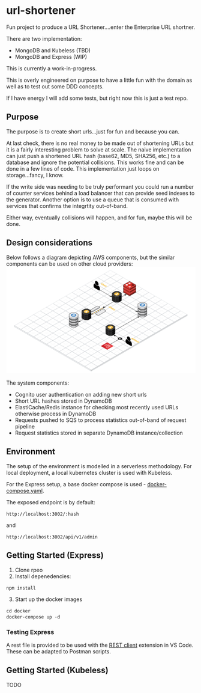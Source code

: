 # url-shortener

Fun project to produce a URL Shortener....enter the Enterprise URL shortner.

There are two implementation:
 - MongoDB and Kubeless (TBD)
 - MongoDB and Express (WIP)

This is currently a work-in-progress.

This is overly engineered on purpose to have a little fun with the domain as well as to test out some DDD concepts.

If I have energy I will add some tests, but right now this is just a test repo.

## Purpose

The purpose is to create short urls...just for fun and because you can.

At last check, there is no real money to be made out of shortening URLs but it is a fairly interesting problem to solve at scale. The naive implementation can just push a shortened URL hash (base62, MD5, SHA256, etc.) to a database and ignore the potential collisions. This works fine and can be done in a few lines of code. This implementation just loops on storage...fancy, I know.

If the write side was needing to be truly performant you could run a number of counter services behind a load balancer that can provide seed indexes to the generator. Another option is to use a queue that is consumed with services that confirms the integrtity out-of-band.

Either way, eventually collisions will happen, and for fun, maybe this will be done.

## Design considerations

Below follows a diagram depicting AWS components, but the similar components can be used on other cloud providers:
![Cloud Craft Architecture](/assets/serverless-application-architecture.png)

The system components:
 - Cognito user authentication on adding new short urls
 - Short URL hashes stored in DynamoDB
 - ElastiCache/Redis instance for checking most recently used URLs otherwise process in DynamoDB
 - Requests pushed to SQS to process statistics out-of-band of request pipeline
 - Request statistics stored in separate DynamoDB instance/collection

## Environment

The setup of the environment is modelled in a serverless methodology. For local deployment, a local kubernetes cluster is used with Kubeless.

For the Express setup, a base docker compose is used - [docker-compose.yaml](/docker/docker-compose.yml).

The exposed endpoint is by default:
```
http://localhost:3002/:hash
```
and
```
http://localhost:3002/api/v1/admin
```

## Getting Started (Express)

1. Clone rpeo
2. Install depenedencies:
```shell
npm install
```

3. Start up the docker images
```shell
cd docker
docker-compose up -d
```

### Testing Express

A rest file is provided to be used with the [REST client](https://marketplace.visualstudio.com/items?itemName=humao.rest-client) extension in VS Code. These can be adapted to Postman scripts.

## Getting Started (Kubeless)

TODO
